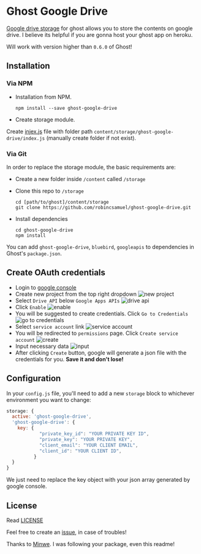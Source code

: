 # Ghost Google Drive
[Google drive storage](https://github.com/robincsamuel/ghost-google-drive) for ghost allows you to store the contents on google drive. I believe its helpful if you are gonna host your ghost app on heroku.  

Will work with version higher than `0.6.0` of Ghost!

## Installation

### Via NPM

 * Installation from NPM.  
 
   ```
   npm install --save ghost-google-drive
   ```
   
 * Create storage module.
 
  Create [injex.js](https://github.com/robincsamuel/ghost-google-drive/blob/master/index.js) file with folder path `content/storage/ghost-google-drive/index.js` (manually create folder if not exist).

### Via Git

In order to replace the storage module, the basic requirements are:

- Create a new folder inside `/content` called `/storage`
- Clone this repo to `/storage`

  ```
  cd [path/to/ghost]/content/storage
  git clone https://github.com/robincsamuel/ghost-google-drive.git
  ```
- Install dependencies

  ```
  cd ghost-google-drive
  npm install
  ```
  
You can add `ghost-google-drive`, `bluebird`, `googleapis` to dependencies in Ghost's `package.json`.

## Create OAuth credentials

- Login to [google console](https://code.google.com/apis/console)
- Create new project from the top right dropdown
  ![new project](http://i.imgur.com/h0jzQbw.jpg)
- Select `Drive API` below `Google Apps APIs`
  ![drive api](http://i.imgur.com/3m52BNX.jpg)
- Click `Enable`
  ![enable](http://i.imgur.com/zS5p30g.jpg)
- You will be suggested to create credentials. Click `Go to Credentials`
  ![go to credentials](http://i.imgur.com/B6sgOUb.jpg)
- Select `service account` link
  ![service account](http://i.imgur.com/cAA1XZE.jpg)
- You will be redirected to `permissions` page. Click `Create service account`
  ![create](http://i.imgur.com/6xaT4g9.jpg)
- Input necessary data
  ![input](http://i.imgur.com/vkybjqO.jpg)
- After clicking `Create` button, google will generate a json file with the credentials for you. **Save it and don't lose!** 

## Configuration

In your `config.js` file, you'll need to add a new `storage` block to whichever environment you want to change:

```js
storage: {
  active: 'ghost-google-drive',
  'ghost-google-drive': {
    key: {
            "private_key_id": "YOUR PRIVATE KEY ID",
            "private_key": "YOUR PRIVATE KEY",
            "client_email": "YOUR CLIENT EMAIL",
            "client_id": "YOUR CLIENT ID",
          }
  }
}
```
We just need to replace the key object with your json array generated by google console.


## License

Read [LICENSE](LICENSE)

Feel free to create an [issue](https://github.com/robincsamuel/ghost-google-drive/issues), in case of troubles!

Thanks to [Minwe](https://github.com/Minwe). I was following your package, even this readme!


